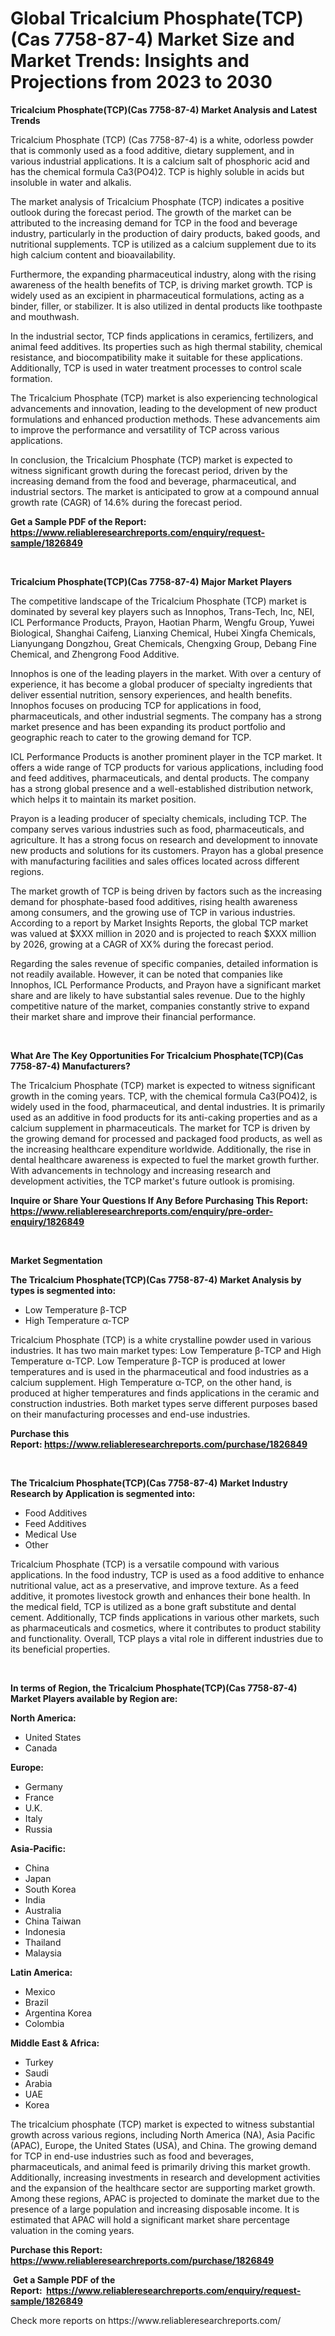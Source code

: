 <p><h1>Global Tricalcium Phosphate(TCP)(Cas 7758-87-4) Market Size and Market Trends: Insights and Projections from 2023 to 2030</h1></p><p><strong>Tricalcium Phosphate(TCP)(Cas 7758-87-4) Market Analysis and Latest Trends</strong></p>
<p><p>Tricalcium Phosphate (TCP) (Cas 7758-87-4) is a white, odorless powder that is commonly used as a food additive, dietary supplement, and in various industrial applications. It is a calcium salt of phosphoric acid and has the chemical formula Ca3(PO4)2. TCP is highly soluble in acids but insoluble in water and alkalis.</p><p>The market analysis of Tricalcium Phosphate (TCP) indicates a positive outlook during the forecast period. The growth of the market can be attributed to the increasing demand for TCP in the food and beverage industry, particularly in the production of dairy products, baked goods, and nutritional supplements. TCP is utilized as a calcium supplement due to its high calcium content and bioavailability.</p><p>Furthermore, the expanding pharmaceutical industry, along with the rising awareness of the health benefits of TCP, is driving market growth. TCP is widely used as an excipient in pharmaceutical formulations, acting as a binder, filler, or stabilizer. It is also utilized in dental products like toothpaste and mouthwash.</p><p>In the industrial sector, TCP finds applications in ceramics, fertilizers, and animal feed additives. Its properties such as high thermal stability, chemical resistance, and biocompatibility make it suitable for these applications. Additionally, TCP is used in water treatment processes to control scale formation.</p><p>The Tricalcium Phosphate (TCP) market is also experiencing technological advancements and innovation, leading to the development of new product formulations and enhanced production methods. These advancements aim to improve the performance and versatility of TCP across various applications.</p><p>In conclusion, the Tricalcium Phosphate (TCP) market is expected to witness significant growth during the forecast period, driven by the increasing demand from the food and beverage, pharmaceutical, and industrial sectors. The market is anticipated to grow at a compound annual growth rate (CAGR) of 14.6% during the forecast period.</p></p>
<p><strong>Get a Sample PDF of the Report:&nbsp; <a href="https://www.reliableresearchreports.com/enquiry/request-sample/1826849">https://www.reliableresearchreports.com/enquiry/request-sample/1826849</a></strong></p>
<p>&nbsp;</p>
<p><strong>Tricalcium Phosphate(TCP)(Cas 7758-87-4) Major Market Players</strong></p>
<p><p>The competitive landscape of the Tricalcium Phosphate (TCP) market is dominated by several key players such as Innophos, Trans-Tech, Inc, NEI, ICL Performance Products, Prayon, Haotian Pharm, Wengfu Group, Yuwei Biological, Shanghai Caifeng, Lianxing Chemical, Hubei Xingfa Chemicals, Lianyungang Dongzhou, Great Chemicals, Chengxing Group, Debang Fine Chemical, and Zhengrong Food Additive. </p><p>Innophos is one of the leading players in the market. With over a century of experience, it has become a global producer of specialty ingredients that deliver essential nutrition, sensory experiences, and health benefits. Innophos focuses on producing TCP for applications in food, pharmaceuticals, and other industrial segments. The company has a strong market presence and has been expanding its product portfolio and geographic reach to cater to the growing demand for TCP.</p><p>ICL Performance Products is another prominent player in the TCP market. It offers a wide range of TCP products for various applications, including food and feed additives, pharmaceuticals, and dental products. The company has a strong global presence and a well-established distribution network, which helps it to maintain its market position.</p><p>Prayon is a leading producer of specialty chemicals, including TCP. The company serves various industries such as food, pharmaceuticals, and agriculture. It has a strong focus on research and development to innovate new products and solutions for its customers. Prayon has a global presence with manufacturing facilities and sales offices located across different regions.</p><p>The market growth of TCP is being driven by factors such as the increasing demand for phosphate-based food additives, rising health awareness among consumers, and the growing use of TCP in various industries. According to a report by Market Insights Reports, the global TCP market was valued at $XXX million in 2020 and is projected to reach $XXX million by 2026, growing at a CAGR of XX% during the forecast period.</p><p>Regarding the sales revenue of specific companies, detailed information is not readily available. However, it can be noted that companies like Innophos, ICL Performance Products, and Prayon have a significant market share and are likely to have substantial sales revenue. Due to the highly competitive nature of the market, companies constantly strive to expand their market share and improve their financial performance.</p></p>
<p>&nbsp;</p>
<p><strong>What Are The Key Opportunities For Tricalcium Phosphate(TCP)(Cas 7758-87-4) Manufacturers?</strong></p>
<p><p>The Tricalcium Phosphate (TCP) market is expected to witness significant growth in the coming years. TCP, with the chemical formula Ca3(PO4)2, is widely used in the food, pharmaceutical, and dental industries. It is primarily used as an additive in food products for its anti-caking properties and as a calcium supplement in pharmaceuticals. The market for TCP is driven by the growing demand for processed and packaged food products, as well as the increasing healthcare expenditure worldwide. Additionally, the rise in dental healthcare awareness is expected to fuel the market growth further. With advancements in technology and increasing research and development activities, the TCP market's future outlook is promising.</p></p>
<p><strong>Inquire or Share Your Questions If Any Before Purchasing This Report: <a href="https://www.reliableresearchreports.com/enquiry/pre-order-enquiry/1826849">https://www.reliableresearchreports.com/enquiry/pre-order-enquiry/1826849</a></strong></p>
<p>&nbsp;</p>
<p><strong>Market Segmentation</strong></p>
<p><strong>The Tricalcium Phosphate(TCP)(Cas 7758-87-4) Market Analysis by types is segmented into:</strong></p>
<p><ul><li>Low Temperature β-TCP</li><li>High Temperature α-TCP</li></ul></p>
<p><p>Tricalcium Phosphate (TCP) is a white crystalline powder used in various industries. It has two main market types: Low Temperature β-TCP and High Temperature α-TCP. Low Temperature β-TCP is produced at lower temperatures and is used in the pharmaceutical and food industries as a calcium supplement. High Temperature α-TCP, on the other hand, is produced at higher temperatures and finds applications in the ceramic and construction industries. Both market types serve different purposes based on their manufacturing processes and end-use industries.</p></p>
<p><strong>Purchase this Report:&nbsp;<a href="https://www.reliableresearchreports.com/purchase/1826849">https://www.reliableresearchreports.com/purchase/1826849</a></strong></p>
<p>&nbsp;</p>
<p><strong>The Tricalcium Phosphate(TCP)(Cas 7758-87-4) Market Industry Research by Application is segmented into:</strong></p>
<p><ul><li>Food Additives</li><li>Feed Additives</li><li>Medical Use</li><li>Other</li></ul></p>
<p><p>Tricalcium Phosphate (TCP) is a versatile compound with various applications. In the food industry, TCP is used as a food additive to enhance nutritional value, act as a preservative, and improve texture. As a feed additive, it promotes livestock growth and enhances their bone health. In the medical field, TCP is utilized as a bone graft substitute and dental cement. Additionally, TCP finds applications in various other markets, such as pharmaceuticals and cosmetics, where it contributes to product stability and functionality. Overall, TCP plays a vital role in different industries due to its beneficial properties.</p></p>
<p>&nbsp;</p>
<p><strong>In terms of Region, the Tricalcium Phosphate(TCP)(Cas 7758-87-4) Market Players available by Region are:</strong></p>
<p>
    <p> <strong> North America: </strong>
        <ul>
            <li>United States</li>
            <li>Canada</li>
        </ul>
        </p> 
    <p> <strong> Europe: </strong>
        <ul>
            <li>Germany</li>
            <li>France</li>
            <li>U.K.</li>
            <li>Italy</li>
            <li>Russia</li>
        </ul>
        </p> 
    <p> <strong> Asia-Pacific: </strong>
        <ul>
            <li>China</li>
            <li>Japan</li>
            <li>South Korea</li>
            <li>India</li>
            <li>Australia</li>
            <li>China Taiwan</li>
            <li>Indonesia</li>
            <li>Thailand</li>
            <li>Malaysia</li>
        </ul>
        </p> 
    <p> <strong> Latin America: </strong>
        <ul>
            <li>Mexico</li>
            <li>Brazil</li>
            <li>Argentina Korea</li>
            <li>Colombia</li>
        </ul>
        </p> 
    <p> <strong> Middle East & Africa: </strong>
        <ul>
            <li>Turkey</li>
            <li>Saudi</li>
            <li>Arabia</li>
            <li>UAE</li>
            <li>Korea</li>
        </ul>
    </p>
    </p>
<p><p>The tricalcium phosphate (TCP) market is expected to witness substantial growth across various regions, including North America (NA), Asia Pacific (APAC), Europe, the United States (USA), and China. The growing demand for TCP in end-use industries such as food and beverages, pharmaceuticals, and animal feed is primarily driving this market growth. Additionally, increasing investments in research and development activities and the expansion of the healthcare sector are supporting market growth. Among these regions, APAC is projected to dominate the market due to the presence of a large population and increasing disposable income. It is estimated that APAC will hold a significant market share percentage valuation in the coming years.</p></p>
<p><strong>Purchase this Report: <a href="https://www.reliableresearchreports.com/purchase/1826849">https://www.reliableresearchreports.com/purchase/1826849</a></strong></p>
<p>&nbsp;<strong>Get a Sample PDF of the Report:&nbsp;&nbsp;<a href="https://www.reliableresearchreports.com/enquiry/request-sample/1826849">https://www.reliableresearchreports.com/enquiry/request-sample/1826849</a></strong></p>
<p><strong></strong></p>
<p>Check more reports on https://www.reliableresearchreports.com/</p>